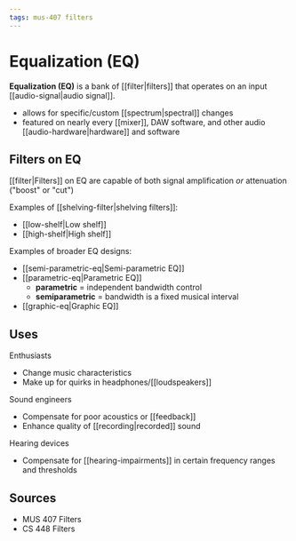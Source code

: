 ```yaml
---
tags: mus-407 filters
---
```


# Equalization (EQ)

**Equalization (EQ)** is a bank of [[filter|filters]] that operates on an input [[audio-signal|audio signal]].

- allows for specific/custom [[spectrum|spectral]] changes
- featured on nearly every [[mixer]], DAW software, and other audio [[audio-hardware|hardware]] and software

## Filters on EQ

[[filter|Filters]] on EQ are capable of both signal amplification _or_ attenuation ("boost" or "cut")

Examples of [[shelving-filter|shelving filters]]:
- [[low-shelf|Low shelf]]
- [[high-shelf|High shelf]]

Examples of broader EQ designs:

- [[semi-parametric-eq|Semi-parametric EQ]]
- [[parametric-eq|Parametric EQ]]
  - **parametric** = independent bandwidth control
  - **semiparametric** = bandwidth is a fixed musical interval
- [[graphic-eq|Graphic EQ]]

## Uses

Enthusiasts

- Change music characteristics
- Make up for quirks in headphones/[[loudspeakers]]

Sound engineers

- Compensate for poor acoustics or [[feedback]] 
- Enhance quality of [[recording|recorded]] sound

Hearing devices

- Compensate for [[hearing-impairments]] in certain frequency ranges and thresholds

## Sources

- MUS 407 Filters
- CS 448 Filters
